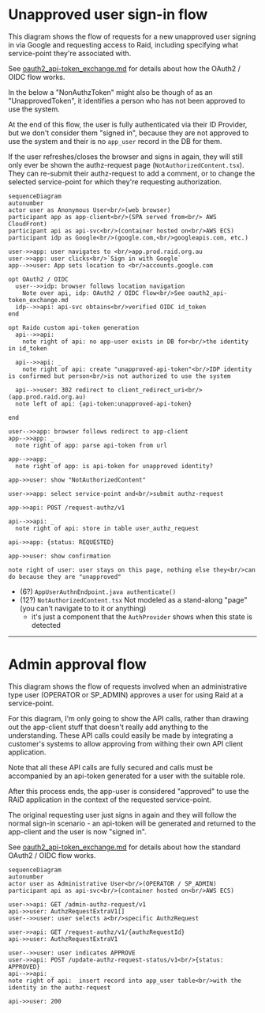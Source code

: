 # Unapproved user sign-in flow 

This diagram shows the flow of requests for a new unapproved user signing in 
via Google and requesting access to Raid, including specifying what 
service-point they're associated with.

See [oauth2_api-token_exchange.md](../authentication/oauth2_api-token_exchange.md)
for details about how the OAuth2 / OIDC flow works.

In the below a "NonAuthzToken" might also be though of as an "UnapprovedToken", 
it identifies a person who has not been approved to use the system.

At the end of this flow, the user is fully authenticated via their ID Provider,
but we don't consider them "signed in", because they are not approved to use 
the system and their is no `app_user` record in the DB for them.

If the user refreshes/closes the browser and signs in again, they will still 
only ever be shown the authz-request page (`NotAuthorizedContent.tsx`).
They can re-submit their authz-request to add a comment, or to change the 
selected service-point for which they're requesting authorization.

```mermaid
sequenceDiagram
autonumber
actor user as Anonymous User<br/>(web browser)
participant app as app-client<br/>(SPA served from<br/> AWS CloudFront) 
participant api as api-svc<br/>(container hosted on<br/>AWS ECS)
participant idp as Google<br/>(google.com,<br/>googleapis.com, etc.)

user->>app: user navigates to <br/>app.prod.raid.org.au
user->>app: user clicks<br/>`Sign in with Google`
app-->>user: App sets location to <br/>accounts.google.com

opt OAuth2 / OIDC
  user-->>idp: browser follows location navigation
    Note over api, idp: OAuth2 / OIDC flow<br/>See oauth2_api-token_exchange.md
  idp-->>api: api-svc obtains<br/>verified OIDC id_token
end

opt Raido custom api-token generation
  api-->>api: 
    note right of api: no app-user exists in DB for<br/>the identity in id_token

  api-->>api: _
    note right of api: create "unapproved-api-token"<br/>IDP identity is confirmed but person<br/>is not authorized to use the system

  api-->>user: 302 redirect to client_redirect_uri<br/>(app.prod.raid.org.au)
  note left of api: {api-token:unapproved-api-token}

end

user-->>app: browser follows redirect to app-client
app-->>app: _
  note right of app: parse api-token from url

app-->>app: _
  note right of app: is api-token for unapproved identity?

app->>user: show "NotAuthorizedContent"

user->>app: select service-point and<br/>submit authz-request

app->>api: POST /request-authz/v1

api-->>api: _
  note right of api: store in table user_authz_request

api->>app: {status: REQUESTED}

app->>user: show confirmation

note right of user: user stays on this page, nothing else they<br/>can do because they are "unapproved"
```

* (6?) `AppUserAuthnEndpoint.java authenticate()`
* (12?) `NotAuthorizedContent.tsx` Not modeled as a stand-along "page" (you 
  can't navigate to to it or anything)
  * it's just a component that the `AuthProvider` shows when this state is 
    detected

---

# Admin approval flow

This diagram shows the flow of requests involved when an administrative type
user (OPERATOR or SP_ADMIN) approves a user for using Raid at a service-point.

For this diagram, I'm only going to show the API calls, rather than drawing
out the app-client stuff that doesn't really add anything to the
understanding.  These API calls could easily be made by integrating a
customer's systems to allow approving from withing their own API client
application.

Note that all these API calls are fully secured and calls must be
accompanied by an api-token generated for a user with the suitable role.

After this process ends, the app-user is considered "approved" to use the RAiD
application in the context of the requested service-point.

The original requesting user just signs in again and
they will follow the normal sign-in scenario - an api-token will be
generated and returned to the app-client and the user is now "signed in".

See [oauth2_api-token_exchange.md](../authentication/oauth2_api-token_exchange.md)
for details about how the standard OAuth2 / OIDC flow works.


```mermaid
sequenceDiagram
autonumber
actor user as Administrative User<br/>(OPERATOR / SP_ADMIN)
participant api as api-svc<br/>(container hosted on<br/>AWS ECS)

user->>api: GET /admin-authz-request/v1
api->>user: AuthzRequestExtraV1[]
user-->>user: user selects a<br/>specific AuthzRequest

user->>api: GET /request-authz/v1/{authzRequestId}
api->>user: AuthzRequestExtraV1

user-->>user: user indicates APPROVE
user->>api: POST /update-authz-request-status/v1<br/>{status: APPROVED}
api-->>api: _
note right of api:  insert record into app_user table<br/>with the identity in the authz-request

api->>user: 200


```

